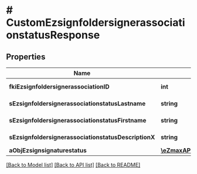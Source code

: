 # # CustomEzsignfoldersignerassociationstatusResponse

## Properties

Name | Type | Description | Notes
------------ | ------------- | ------------- | -------------
**fkiEzsignfoldersignerassociationID** | **int** | The unique ID of the Ezsignfoldersignerassociation |
**sEzsignfoldersignerassociationstatusLastname** | **string** | The last name of the Ezsignsigner | [optional]
**sEzsignfoldersignerassociationstatusFirstname** | **string** | The first name of the Ezsignsigner | [optional]
**sEzsignfoldersignerassociationstatusDescriptionX** | **string** | The description of the Ezsignsigner | [optional]
**aObjEzsignsignaturestatus** | [**\eZmaxAPI\Model\CustomEzsignsignaturestatusResponse[]**](CustomEzsignsignaturestatusResponse.md) |  |

[[Back to Model list]](../../README.md#models) [[Back to API list]](../../README.md#endpoints) [[Back to README]](../../README.md)
